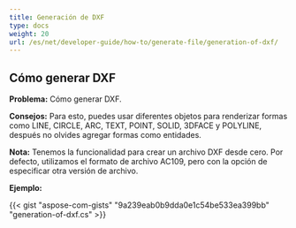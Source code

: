 ```yaml
---
title: Generación de DXF
type: docs
weight: 20
url: /es/net/developer-guide/how-to/generate-file/generation-of-dxf/
---
```


## **Cómo generar DXF**

**Problema:** Cómo generar DXF.

**Consejos:** Para esto, puedes usar diferentes objetos para renderizar formas como LINE, CIRCLE, ARC, TEXT, POINT, SOLID, 3DFACE y POLYLINE, después no olvides agregar formas como entidades.

**Nota:** Tenemos la funcionalidad para crear un archivo DXF desde cero. 
Por defecto, utilizamos el formato de archivo AC109, pero con la opción de especificar otra versión de archivo.

**Ejemplo:**

{{< gist "aspose-com-gists" "9a239eab0b9dda0e1c54be533ea399bb" "generation-of-dxf.cs" >}}
